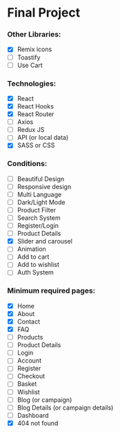 # Final Project

### Other Libraries:
- [x] Remix icons
- [ ] Toastify
- [ ] Use Cart

### Technologies:
- [x] React
- [x] React Hooks
- [x] React Router
- [ ] Axios
- [ ] Redux JS
- [ ] API (or local data)
- [x] SASS or CSS

### Conditions:
- [ ] Beautiful Design
- [ ] Responsive design
- [ ] Multi Language
- [ ] Dark/Light Mode
- [ ] Product Filter
- [ ] Search System
- [ ] Register/Login
- [ ] Product Details
- [x] Slider and carousel
- [ ] Animation
- [ ] Add to cart
- [ ] Add to wishlist
- [ ] Auth System

### Minimum required pages:
- [x] Home
- [x] About
- [x] Contact
- [x] FAQ
- [ ] Products
- [ ] Product Details
- [ ] Login
- [ ] Account
- [ ] Register
- [ ] Checkout
- [ ] Basket
- [ ] Wishlist
- [ ] Blog (or campaign)
- [ ] Blog Details (or campaign details)
- [ ] Dashboard
- [x] 404 not found